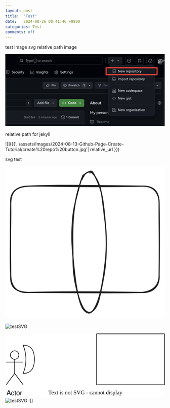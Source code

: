 ```yaml
---
layout: post
title:  "Test"
date:   2024-08-26 00:41:46 +0800
categories: Test
comments: off
---
```

test image svg 
relative path image

![relativePath_test](../../assets/Images/2024-08-13-Github-Page-Create-Tutorial/create%20repo%20button.jpg)


relative path for jekyll


![]({{'../assets/Images/2024-08-13-Github-Page-Create-Tutorial/create%20repo%20button.jpg'| relative_url }})

svg test 


![testSVG](../../assets/Images/test/test.svg)


![testSVG]({{'.././assets/Images/test/test.svg'|relative_url}})

![testSVG](../../assets/Images/test/test4.svg)
![testSVG]({{'../../assets/Images/test/test5.svg'|relative_url}})
![]